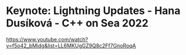 # Keynote: Lightning Updates - Hana Dusíková - C++ on Sea 2022
https://www.youtube.com/watch?v=f5o42_bMidg&list=LL6MKUgGZ9Q8c2Ff7GnoRoqA

